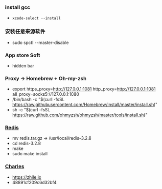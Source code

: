 ### install gcc
- `xcode-select --install`

### 安装任意来源软件
- sudo spctl --master-disable

### App store Soft
- hidden bar

### Proxy -> Homebrew + Oh-my-zsh
- export https_proxy=http://127.0.0.1:1081 http_proxy=http://127.0.0.1:1081 all_proxy=socks5://127.0.0.1:1080
- /bin/bash -c "$(curl -fsSL https://raw.githubusercontent.com/Homebrew/install/master/install.sh)"
- sh -c "$(curl -fsSL https://raw.github.com/ohmyzsh/ohmyzsh/master/tools/install.sh)"

### [Redis](https://www.jianshu.com/p/3bdfda703552)
- mv redis.tar.gz -> /usr/local/redis-3.2.8
- cd redis-3.2.8
- make
- sudo make install 

### [Charles](https://juejin.im/post/5c0a430f51882516207d205d)
- https://zhile.io
- 48891cf209c6d32bf4